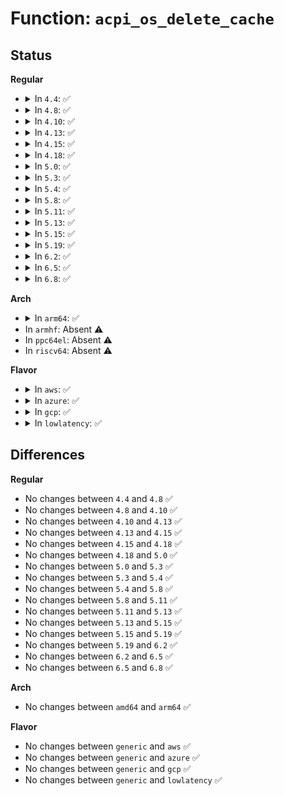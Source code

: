 # Function: <code>acpi_os_delete_cache</code>

## Status
<b>Regular</b>
<ul>
<li>
<details>
<summary>In <code>4.4</code>: ✅</summary>

```c
acpi_status acpi_os_delete_cache(struct kmem_cache *cache);
```

**Collision:** Unique Global

**Inline:** No

**Transformation:** False

**Instances:**

```
In drivers/acpi/osl.c (ffffffff8147a632)
Location: drivers/acpi/osl.c:1777
Inline: False
Direct callers:
  - drivers/acpi/acpica/utalloc.c:acpi_ut_delete_caches
  - drivers/acpi/acpica/utalloc.c:acpi_ut_delete_caches
  - drivers/acpi/acpica/utalloc.c:acpi_ut_delete_caches
  - drivers/acpi/acpica/utalloc.c:acpi_ut_delete_caches
  - drivers/acpi/acpica/utalloc.c:acpi_ut_delete_caches
```
**Symbols:**

```
ffffffff8147a632-ffffffff8147a644: acpi_os_delete_cache (STB_GLOBAL)
```
</details>
</li>
<li>
<details>
<summary>In <code>4.8</code>: ✅</summary>

```c
acpi_status acpi_os_delete_cache(struct kmem_cache *cache);
```

**Collision:** Unique Global

**Inline:** No

**Transformation:** False

**Instances:**

```
In drivers/acpi/osl.c (ffffffff814c8c00)
Location: drivers/acpi/osl.c:1583
Inline: False
Direct callers:
  - drivers/acpi/acpica/utalloc.c:acpi_ut_delete_caches
  - drivers/acpi/acpica/utalloc.c:acpi_ut_delete_caches
  - drivers/acpi/acpica/utalloc.c:acpi_ut_delete_caches
  - drivers/acpi/acpica/utalloc.c:acpi_ut_delete_caches
  - drivers/acpi/acpica/utalloc.c:acpi_ut_delete_caches
```
**Symbols:**

```
ffffffff814c8c00-ffffffff814c8c12: acpi_os_delete_cache (STB_GLOBAL)
```
</details>
</li>
<li>
<details>
<summary>In <code>4.10</code>: ✅</summary>

```c
acpi_status acpi_os_delete_cache(struct kmem_cache *cache);
```

**Collision:** Unique Global

**Inline:** No

**Transformation:** False

**Instances:**

```
In drivers/acpi/osl.c (ffffffff814eab44)
Location: drivers/acpi/osl.c:1578
Inline: False
Direct callers:
  - drivers/acpi/acpica/utalloc.c:acpi_ut_delete_caches
  - drivers/acpi/acpica/utalloc.c:acpi_ut_delete_caches
  - drivers/acpi/acpica/utalloc.c:acpi_ut_delete_caches
  - drivers/acpi/acpica/utalloc.c:acpi_ut_delete_caches
  - drivers/acpi/acpica/utalloc.c:acpi_ut_delete_caches
```
**Symbols:**

```
ffffffff814eab44-ffffffff814eab56: acpi_os_delete_cache (STB_GLOBAL)
```
</details>
</li>
<li>
<details>
<summary>In <code>4.13</code>: ✅</summary>

```c
acpi_status acpi_os_delete_cache(struct kmem_cache *cache);
```

**Collision:** Unique Global

**Inline:** No

**Transformation:** False

**Instances:**

```
In drivers/acpi/osl.c (ffffffff814f69f0)
Location: drivers/acpi/osl.c:1577
Inline: False
Direct callers:
  - drivers/acpi/acpica/utalloc.c:acpi_ut_delete_caches
  - drivers/acpi/acpica/utalloc.c:acpi_ut_delete_caches
  - drivers/acpi/acpica/utalloc.c:acpi_ut_delete_caches
  - drivers/acpi/acpica/utalloc.c:acpi_ut_delete_caches
  - drivers/acpi/acpica/utalloc.c:acpi_ut_delete_caches
```
**Symbols:**

```
ffffffff814f69f0-ffffffff814f6a02: acpi_os_delete_cache (STB_GLOBAL)
```
</details>
</li>
<li>
<details>
<summary>In <code>4.15</code>: ✅</summary>

```c
acpi_status acpi_os_delete_cache(struct kmem_cache *cache);
```

**Collision:** Unique Global

**Inline:** No

**Transformation:** False

**Instances:**

```
In drivers/acpi/osl.c (ffffffff81537a40)
Location: drivers/acpi/osl.c:1587
Inline: False
Direct callers:
  - drivers/acpi/acpica/utalloc.c:acpi_ut_delete_caches
  - drivers/acpi/acpica/utalloc.c:acpi_ut_delete_caches
  - drivers/acpi/acpica/utalloc.c:acpi_ut_delete_caches
  - drivers/acpi/acpica/utalloc.c:acpi_ut_delete_caches
  - drivers/acpi/acpica/utalloc.c:acpi_ut_delete_caches
```
**Symbols:**

```
ffffffff81537a40-ffffffff81537a52: acpi_os_delete_cache (STB_GLOBAL)
```
</details>
</li>
<li>
<details>
<summary>In <code>4.18</code>: ✅</summary>

```c
acpi_status acpi_os_delete_cache(struct kmem_cache *cache);
```

**Collision:** Unique Global

**Inline:** No

**Transformation:** False

**Instances:**

```
In drivers/acpi/osl.c (ffffffff8156d5d0)
Location: drivers/acpi/osl.c:1662
Inline: False
Direct callers:
  - drivers/acpi/acpica/utalloc.c:acpi_ut_delete_caches
  - drivers/acpi/acpica/utalloc.c:acpi_ut_delete_caches
  - drivers/acpi/acpica/utalloc.c:acpi_ut_delete_caches
  - drivers/acpi/acpica/utalloc.c:acpi_ut_delete_caches
  - drivers/acpi/acpica/utalloc.c:acpi_ut_delete_caches
```
**Symbols:**

```
ffffffff8156d5d0-ffffffff8156d5e2: acpi_os_delete_cache (STB_GLOBAL)
```
</details>
</li>
<li>
<details>
<summary>In <code>5.0</code>: ✅</summary>

```c
acpi_status acpi_os_delete_cache(struct kmem_cache *cache);
```

**Collision:** Unique Global

**Inline:** No

**Transformation:** False

**Instances:**

```
In drivers/acpi/osl.c (ffffffff81585190)
Location: drivers/acpi/osl.c:1668
Inline: False
Direct callers:
  - drivers/acpi/acpica/utalloc.c:acpi_ut_delete_caches
  - drivers/acpi/acpica/utalloc.c:acpi_ut_delete_caches
  - drivers/acpi/acpica/utalloc.c:acpi_ut_delete_caches
  - drivers/acpi/acpica/utalloc.c:acpi_ut_delete_caches
  - drivers/acpi/acpica/utalloc.c:acpi_ut_delete_caches
```
**Symbols:**

```
ffffffff81585190-ffffffff815851a2: acpi_os_delete_cache (STB_GLOBAL)
```
</details>
</li>
<li>
<details>
<summary>In <code>5.3</code>: ✅</summary>

```c
acpi_status acpi_os_delete_cache(struct kmem_cache *cache);
```

**Collision:** Unique Global

**Inline:** No

**Transformation:** False

**Instances:**

```
In drivers/acpi/osl.c (ffffffff815b5db0)
Location: drivers/acpi/osl.c:1654
Inline: False
Direct callers:
  - drivers/acpi/acpica/utalloc.c:acpi_ut_delete_caches
  - drivers/acpi/acpica/utalloc.c:acpi_ut_delete_caches
  - drivers/acpi/acpica/utalloc.c:acpi_ut_delete_caches
  - drivers/acpi/acpica/utalloc.c:acpi_ut_delete_caches
  - drivers/acpi/acpica/utalloc.c:acpi_ut_delete_caches
```
**Symbols:**

```
ffffffff815b5db0-ffffffff815b5dc2: acpi_os_delete_cache (STB_GLOBAL)
```
</details>
</li>
<li>
<details>
<summary>In <code>5.4</code>: ✅</summary>

```c
acpi_status acpi_os_delete_cache(struct kmem_cache *cache);
```

**Collision:** Unique Global

**Inline:** No

**Transformation:** False

**Instances:**

```
In drivers/acpi/osl.c (ffffffff815d6fe0)
Location: drivers/acpi/osl.c:1674
Inline: False
Direct callers:
  - drivers/acpi/acpica/utalloc.c:acpi_ut_delete_caches
  - drivers/acpi/acpica/utalloc.c:acpi_ut_delete_caches
  - drivers/acpi/acpica/utalloc.c:acpi_ut_delete_caches
  - drivers/acpi/acpica/utalloc.c:acpi_ut_delete_caches
  - drivers/acpi/acpica/utalloc.c:acpi_ut_delete_caches
```
**Symbols:**

```
ffffffff815d6fe0-ffffffff815d6ff2: acpi_os_delete_cache (STB_GLOBAL)
```
</details>
</li>
<li>
<details>
<summary>In <code>5.8</code>: ✅</summary>

```c
acpi_status acpi_os_delete_cache(struct kmem_cache *cache);
```

**Collision:** Unique Global

**Inline:** No

**Transformation:** False

**Instances:**

```
In drivers/acpi/osl.c (ffffffff81680d10)
Location: drivers/acpi/osl.c:1676
Inline: False
Direct callers:
  - drivers/acpi/acpica/utalloc.c:acpi_ut_delete_caches
  - drivers/acpi/acpica/utalloc.c:acpi_ut_delete_caches
  - drivers/acpi/acpica/utalloc.c:acpi_ut_delete_caches
  - drivers/acpi/acpica/utalloc.c:acpi_ut_delete_caches
  - drivers/acpi/acpica/utalloc.c:acpi_ut_delete_caches
```
**Symbols:**

```
ffffffff81680d10-ffffffff81680d22: acpi_os_delete_cache (STB_GLOBAL)
```
</details>
</li>
<li>
<details>
<summary>In <code>5.11</code>: ✅</summary>

```c
acpi_status acpi_os_delete_cache(struct kmem_cache *cache);
```

**Collision:** Unique Global

**Inline:** No

**Transformation:** False

**Instances:**

```
In drivers/acpi/osl.c (ffffffff8169f800)
Location: drivers/acpi/osl.c:1695
Inline: False
Direct callers:
  - drivers/acpi/acpica/utalloc.c:acpi_ut_delete_caches
  - drivers/acpi/acpica/utalloc.c:acpi_ut_delete_caches
  - drivers/acpi/acpica/utalloc.c:acpi_ut_delete_caches
  - drivers/acpi/acpica/utalloc.c:acpi_ut_delete_caches
  - drivers/acpi/acpica/utalloc.c:acpi_ut_delete_caches
```
**Symbols:**

```
ffffffff8169f800-ffffffff8169f812: acpi_os_delete_cache (STB_GLOBAL)
```
</details>
</li>
<li>
<details>
<summary>In <code>5.13</code>: ✅</summary>

```c
acpi_status acpi_os_delete_cache(struct kmem_cache *cache);
```

**Collision:** Unique Global

**Inline:** No

**Transformation:** False

**Instances:**

```
In drivers/acpi/osl.c (ffffffff816824a0)
Location: drivers/acpi/osl.c:1685
Inline: False
Direct callers:
  - drivers/acpi/acpica/utalloc.c:acpi_ut_delete_caches
  - drivers/acpi/acpica/utalloc.c:acpi_ut_delete_caches
  - drivers/acpi/acpica/utalloc.c:acpi_ut_delete_caches
  - drivers/acpi/acpica/utalloc.c:acpi_ut_delete_caches
  - drivers/acpi/acpica/utalloc.c:acpi_ut_delete_caches
```
**Symbols:**

```
ffffffff816824a0-ffffffff816824b2: acpi_os_delete_cache (STB_GLOBAL)
```
</details>
</li>
<li>
<details>
<summary>In <code>5.15</code>: ✅</summary>

```c
acpi_status acpi_os_delete_cache(struct kmem_cache *cache);
```

**Collision:** Unique Global

**Inline:** No

**Transformation:** False

**Instances:**

```
In drivers/acpi/osl.c (ffffffff816f7610)
Location: drivers/acpi/osl.c:1680
Inline: False
Direct callers:
  - drivers/acpi/acpica/utalloc.c:acpi_ut_delete_caches
  - drivers/acpi/acpica/utalloc.c:acpi_ut_delete_caches
  - drivers/acpi/acpica/utalloc.c:acpi_ut_delete_caches
  - drivers/acpi/acpica/utalloc.c:acpi_ut_delete_caches
  - drivers/acpi/acpica/utalloc.c:acpi_ut_delete_caches
```
**Symbols:**

```
ffffffff816f7610-ffffffff816f7622: acpi_os_delete_cache (STB_GLOBAL)
```
</details>
</li>
<li>
<details>
<summary>In <code>5.19</code>: ✅</summary>

```c
acpi_status acpi_os_delete_cache(struct kmem_cache *cache);
```

**Collision:** Unique Global

**Inline:** No

**Transformation:** False

**Instances:**

```
In drivers/acpi/osl.c (ffffffff818245a0)
Location: drivers/acpi/osl.c:1597
Inline: False
Direct callers:
  - drivers/acpi/acpica/utalloc.c:acpi_ut_delete_caches
  - drivers/acpi/acpica/utalloc.c:acpi_ut_delete_caches
  - drivers/acpi/acpica/utalloc.c:acpi_ut_delete_caches
  - drivers/acpi/acpica/utalloc.c:acpi_ut_delete_caches
  - drivers/acpi/acpica/utalloc.c:acpi_ut_delete_caches
```
**Symbols:**

```
ffffffff818245a0-ffffffff818245b8: acpi_os_delete_cache (STB_GLOBAL)
```
</details>
</li>
<li>
<details>
<summary>In <code>6.2</code>: ✅</summary>

```c
acpi_status acpi_os_delete_cache(struct kmem_cache *cache);
```

**Collision:** Unique Global

**Inline:** No

**Transformation:** False

**Instances:**

```
In drivers/acpi/osl.c (ffffffff81955a20)
Location: drivers/acpi/osl.c:1597
Inline: False
Direct callers:
  - drivers/acpi/acpica/utalloc.c:acpi_ut_delete_caches
  - drivers/acpi/acpica/utalloc.c:acpi_ut_delete_caches
  - drivers/acpi/acpica/utalloc.c:acpi_ut_delete_caches
  - drivers/acpi/acpica/utalloc.c:acpi_ut_delete_caches
  - drivers/acpi/acpica/utalloc.c:acpi_ut_delete_caches
```
**Symbols:**

```
ffffffff81955a20-ffffffff81955a38: acpi_os_delete_cache (STB_GLOBAL)
```
</details>
</li>
<li>
<details>
<summary>In <code>6.5</code>: ✅</summary>

```c
acpi_status acpi_os_delete_cache(struct kmem_cache *cache);
```

**Collision:** Unique Global

**Inline:** No

**Transformation:** False

**Instances:**

```
In drivers/acpi/osl.c (ffffffff8199be20)
Location: drivers/acpi/osl.c:1597
Inline: False
Direct callers:
  - drivers/acpi/acpica/utalloc.c:acpi_ut_delete_caches
  - drivers/acpi/acpica/utalloc.c:acpi_ut_delete_caches
  - drivers/acpi/acpica/utalloc.c:acpi_ut_delete_caches
  - drivers/acpi/acpica/utalloc.c:acpi_ut_delete_caches
  - drivers/acpi/acpica/utalloc.c:acpi_ut_delete_caches
```
**Symbols:**

```
ffffffff8199be20-ffffffff8199be38: acpi_os_delete_cache (STB_GLOBAL)
```
</details>
</li>
<li>
<details>
<summary>In <code>6.8</code>: ✅</summary>

```c
acpi_status acpi_os_delete_cache(struct kmem_cache *cache);
```

**Collision:** Unique Global

**Inline:** No

**Transformation:** False

**Instances:**

```
In drivers/acpi/osl.c (ffffffff819e4370)
Location: drivers/acpi/osl.c:1590
Inline: False
Direct callers:
  - drivers/acpi/acpica/utalloc.c:acpi_ut_delete_caches
  - drivers/acpi/acpica/utalloc.c:acpi_ut_delete_caches
  - drivers/acpi/acpica/utalloc.c:acpi_ut_delete_caches
  - drivers/acpi/acpica/utalloc.c:acpi_ut_delete_caches
  - drivers/acpi/acpica/utalloc.c:acpi_ut_delete_caches
```
**Symbols:**

```
ffffffff819e4370-ffffffff819e4388: acpi_os_delete_cache (STB_GLOBAL)
```
</details>
</li>
</ul>
<b>Arch</b>
<ul>
<li>
<details>
<summary>In <code>arm64</code>: ✅</summary>

```c
acpi_status acpi_os_delete_cache(struct kmem_cache *cache);
```

**Collision:** Unique Global

**Inline:** No

**Transformation:** False

**Instances:**

```
In drivers/acpi/osl.c (ffff800010764498)
Location: drivers/acpi/osl.c:1674
Inline: False
Direct callers:
  - drivers/acpi/acpica/utalloc.c:acpi_ut_delete_caches
  - drivers/acpi/acpica/utalloc.c:acpi_ut_delete_caches
  - drivers/acpi/acpica/utalloc.c:acpi_ut_delete_caches
  - drivers/acpi/acpica/utalloc.c:acpi_ut_delete_caches
  - drivers/acpi/acpica/utalloc.c:acpi_ut_delete_caches
```
**Symbols:**

```
ffff800010764498-ffff8000107644c8: acpi_os_delete_cache (STB_GLOBAL)
```
</details>
</li>
<li>
In <code>armhf</code>: Absent ⚠️
</li>
<li>
In <code>ppc64el</code>: Absent ⚠️
</li>
<li>
In <code>riscv64</code>: Absent ⚠️
</li>
</ul>
<b>Flavor</b>
<ul>
<li>
<details>
<summary>In <code>aws</code>: ✅</summary>

```c
acpi_status acpi_os_delete_cache(struct kmem_cache *cache);
```

**Collision:** Unique Global

**Inline:** No

**Transformation:** False

**Instances:**

```
In drivers/acpi/osl.c (ffffffff815ca510)
Location: drivers/acpi/osl.c:1674
Inline: False
Direct callers:
  - drivers/acpi/acpica/utalloc.c:acpi_ut_delete_caches
  - drivers/acpi/acpica/utalloc.c:acpi_ut_delete_caches
  - drivers/acpi/acpica/utalloc.c:acpi_ut_delete_caches
  - drivers/acpi/acpica/utalloc.c:acpi_ut_delete_caches
  - drivers/acpi/acpica/utalloc.c:acpi_ut_delete_caches
```
**Symbols:**

```
ffffffff815ca510-ffffffff815ca522: acpi_os_delete_cache (STB_GLOBAL)
```
</details>
</li>
<li>
<details>
<summary>In <code>azure</code>: ✅</summary>

```c
acpi_status acpi_os_delete_cache(struct kmem_cache *cache);
```

**Collision:** Unique Global

**Inline:** No

**Transformation:** False

**Instances:**

```
In drivers/acpi/osl.c (ffffffff815b3590)
Location: drivers/acpi/osl.c:1674
Inline: False
Direct callers:
  - drivers/acpi/acpica/utalloc.c:acpi_ut_delete_caches
  - drivers/acpi/acpica/utalloc.c:acpi_ut_delete_caches
  - drivers/acpi/acpica/utalloc.c:acpi_ut_delete_caches
  - drivers/acpi/acpica/utalloc.c:acpi_ut_delete_caches
  - drivers/acpi/acpica/utalloc.c:acpi_ut_delete_caches
```
**Symbols:**

```
ffffffff815b3590-ffffffff815b35a2: acpi_os_delete_cache (STB_GLOBAL)
```
</details>
</li>
<li>
<details>
<summary>In <code>gcp</code>: ✅</summary>

```c
acpi_status acpi_os_delete_cache(struct kmem_cache *cache);
```

**Collision:** Unique Global

**Inline:** No

**Transformation:** False

**Instances:**

```
In drivers/acpi/osl.c (ffffffff815cb2c0)
Location: drivers/acpi/osl.c:1674
Inline: False
Direct callers:
  - drivers/acpi/acpica/utalloc.c:acpi_ut_delete_caches
  - drivers/acpi/acpica/utalloc.c:acpi_ut_delete_caches
  - drivers/acpi/acpica/utalloc.c:acpi_ut_delete_caches
  - drivers/acpi/acpica/utalloc.c:acpi_ut_delete_caches
  - drivers/acpi/acpica/utalloc.c:acpi_ut_delete_caches
```
**Symbols:**

```
ffffffff815cb2c0-ffffffff815cb2d2: acpi_os_delete_cache (STB_GLOBAL)
```
</details>
</li>
<li>
<details>
<summary>In <code>lowlatency</code>: ✅</summary>

```c
acpi_status acpi_os_delete_cache(struct kmem_cache *cache);
```

**Collision:** Unique Global

**Inline:** No

**Transformation:** False

**Instances:**

```
In drivers/acpi/osl.c (ffffffff815e5160)
Location: drivers/acpi/osl.c:1674
Inline: False
Direct callers:
  - drivers/acpi/acpica/utalloc.c:acpi_ut_delete_caches
  - drivers/acpi/acpica/utalloc.c:acpi_ut_delete_caches
  - drivers/acpi/acpica/utalloc.c:acpi_ut_delete_caches
  - drivers/acpi/acpica/utalloc.c:acpi_ut_delete_caches
  - drivers/acpi/acpica/utalloc.c:acpi_ut_delete_caches
```
**Symbols:**

```
ffffffff815e5160-ffffffff815e5172: acpi_os_delete_cache (STB_GLOBAL)
```
</details>
</li>
</ul>

## Differences
<b>Regular</b>
<ul>
<li>
No changes between <code>4.4</code> and <code>4.8</code> ✅
</li>
<li>
No changes between <code>4.8</code> and <code>4.10</code> ✅
</li>
<li>
No changes between <code>4.10</code> and <code>4.13</code> ✅
</li>
<li>
No changes between <code>4.13</code> and <code>4.15</code> ✅
</li>
<li>
No changes between <code>4.15</code> and <code>4.18</code> ✅
</li>
<li>
No changes between <code>4.18</code> and <code>5.0</code> ✅
</li>
<li>
No changes between <code>5.0</code> and <code>5.3</code> ✅
</li>
<li>
No changes between <code>5.3</code> and <code>5.4</code> ✅
</li>
<li>
No changes between <code>5.4</code> and <code>5.8</code> ✅
</li>
<li>
No changes between <code>5.8</code> and <code>5.11</code> ✅
</li>
<li>
No changes between <code>5.11</code> and <code>5.13</code> ✅
</li>
<li>
No changes between <code>5.13</code> and <code>5.15</code> ✅
</li>
<li>
No changes between <code>5.15</code> and <code>5.19</code> ✅
</li>
<li>
No changes between <code>5.19</code> and <code>6.2</code> ✅
</li>
<li>
No changes between <code>6.2</code> and <code>6.5</code> ✅
</li>
<li>
No changes between <code>6.5</code> and <code>6.8</code> ✅
</li>
</ul>
<b>Arch</b>
<ul>
<li>
No changes between <code>amd64</code> and <code>arm64</code> ✅
</li>
</ul>
<b>Flavor</b>
<ul>
<li>
No changes between <code>generic</code> and <code>aws</code> ✅
</li>
<li>
No changes between <code>generic</code> and <code>azure</code> ✅
</li>
<li>
No changes between <code>generic</code> and <code>gcp</code> ✅
</li>
<li>
No changes between <code>generic</code> and <code>lowlatency</code> ✅
</li>
</ul>
